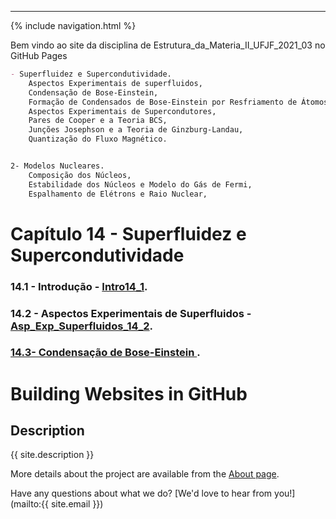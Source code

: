---           
 {% include navigation.html %}
           
Bem vindo ao site da disciplina de Estrutura_da_Materia_II_UFJF_2021_03 no GitHub Pages

```markdown
- Superfluidez e Supercondutividade.
    Aspectos Experimentais de superfluidos,                                      - Flávia Neiva Lamim
    Condensação de Bose-Einstein,                                                - Heitor Ribeiro de Assis
    Formação de Condensados de Bose-Einstein por Resfriamento de Átomos a Laser, - Paula Gomes Pereira 
    Aspectos Experimentais de Supercondutores,                                   - Sidney Pinhiero Duarte
    Pares de Cooper e a Teoria BCS,                                              - Yago Cruz dos Santos
    Junções Josephson e a Teoria de Ginzburg-Landau,                             - Gustavo Oliveira da Silva
    Quantização do Fluxo Magnético.                                              - Renan Silva de Araújo


2- Modelos Nucleares.
    Composição dos Núcleos,                                                      - Guilherme Camanho Costa
    Estabilidade dos Núcleos e Modelo do Gás de Fermi,                           - Orlando Luiz de Oliveira
    Espalhamento de Elétrons e Raio Nuclear,                                     - Brunna Medeiros
```

# Capítulo 14 - Superfluidez e Supercondutividade

### 14.1 - Introdução - [Intro14_1](Intro14_1).

### 14.2 - Aspectos Experimentais de Superfluidos - [Asp_Exp_Superfluidos_14_2](Asp_Exp_Superfluidos_14_2).

###  [14.3- Condensação de Bose-Einstein ](14.3-CBE).


 # Building Websites in GitHub
             
 ## Description
 {{ site.description }}
             
 More details about the project are available from the [About page](about).
             
          
 Have any questions about what we do? [We'd love to hear from you!](mailto:{{ site.email }})

